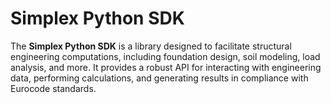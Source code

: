 # Simplex Python SDK

The **Simplex Python SDK** is a library designed to facilitate structural engineering computations, including foundation design, soil modeling, load analysis, and more. It provides a robust API for interacting with engineering data, performing calculations, and generating results in compliance with Eurocode standards.
